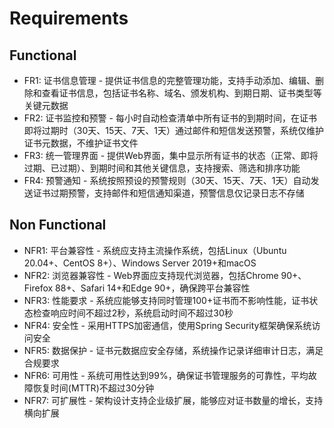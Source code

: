 # Requirements

## Functional

- FR1: 证书信息管理 - 提供证书信息的完整管理功能，支持手动添加、编辑、删除和查看证书信息，包括证书名称、域名、颁发机构、到期日期、证书类型等关键元数据
- FR2: 证书监控和预警 - 每小时自动检查清单中所有证书的到期时间，在证书即将过期时（30天、15天、7天、1天）通过邮件和短信发送预警，系统仅维护证书元数据，不维护证书文件
- FR3: 统一管理界面 - 提供Web界面，集中显示所有证书的状态（正常、即将过期、已过期）、到期时间和其他关键信息，支持搜索、筛选和排序功能
- FR4: 预警通知 - 系统按照预设的预警规则（30天、15天、7天、1天）自动发送证书过期预警，支持邮件和短信通知渠道，预警信息仅记录日志不存储

## Non Functional

- NFR1: 平台兼容性 - 系统应支持主流操作系统，包括Linux（Ubuntu 20.04+、CentOS 8+）、Windows Server 2019+和macOS
- NFR2: 浏览器兼容性 - Web界面应支持现代浏览器，包括Chrome 90+、Firefox 88+、Safari 14+和Edge 90+，确保跨平台兼容性
- NFR3: 性能要求 - 系统应能够支持同时管理100+证书而不影响性能，证书状态检查响应时间不超过2秒，系统启动时间不超过30秒
- NFR4: 安全性 - 采用HTTPS加密通信，使用Spring Security框架确保系统访问安全
- NFR5: 数据保护 - 证书元数据应安全存储，系统操作记录详细审计日志，满足合规要求
- NFR6: 可用性 - 系统可用性达到99%，确保证书管理服务的可靠性，平均故障恢复时间(MTTR)不超过30分钟
- NFR7: 可扩展性 - 架构设计支持企业级扩展，能够应对证书数量的增长，支持横向扩展